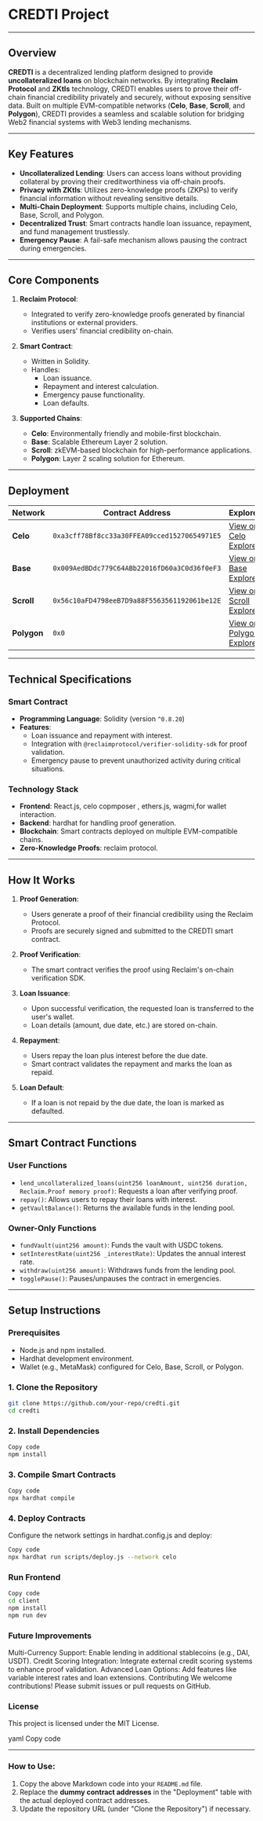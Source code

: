 # CREDTI Project

---

## Overview

**CREDTI** is a decentralized lending platform designed to provide **uncollateralized loans** on blockchain networks. By integrating **Reclaim Protocol** and **ZKtls** technology, CREDTI enables users to prove their off-chain financial credibility privately and securely, without exposing sensitive data. Built on multiple EVM-compatible networks (**Celo**, **Base**, **Scroll**, and **Polygon**), CREDTI provides a seamless and scalable solution for bridging Web2 financial systems with Web3 lending mechanisms.

---

## Key Features

- **Uncollateralized Lending**: Users can access loans without providing collateral by proving their creditworthiness via off-chain proofs.
- **Privacy with ZKtls**: Utilizes zero-knowledge proofs (ZKPs) to verify financial information without revealing sensitive details.
- **Multi-Chain Deployment**: Supports multiple chains, including Celo, Base, Scroll, and Polygon.
- **Decentralized Trust**: Smart contracts handle loan issuance, repayment, and fund management trustlessly.
- **Emergency Pause**: A fail-safe mechanism allows pausing the contract during emergencies.

---

## Core Components

1. **Reclaim Protocol**:
   - Integrated to verify zero-knowledge proofs generated by financial institutions or external providers.
   - Verifies users' financial credibility on-chain.

2. **Smart Contract**:
   - Written in Solidity.
   - Handles:
     - Loan issuance.
     - Repayment and interest calculation.
     - Emergency pause functionality.
     - Loan defaults.

3. **Supported Chains**:
   - **Celo**: Environmentally friendly and mobile-first blockchain.
   - **Base**: Scalable Ethereum Layer 2 solution.
   - **Scroll**: zkEVM-based blockchain for high-performance applications.
   - **Polygon**: Layer 2 scaling solution for Ethereum.

---

## Deployment

| **Network**  | **Contract Address**                       | **Explorer**                                 |
|--------------|--------------------------------------------|---------------------------------------------|
| **Celo**     | `0xa3cff78Bf8cc33a30FFEA09cced15270654971E5`         | [View on Celo Explorer](https://alfajores.celoscan.io/address/0xa3cff78Bf8cc33a30FFEA09cced15270654971E5#code)                  |
| **Base**     | `0x009AedBDdc779C64ABb22016fD60a3C0d36f0eF3`         | [View on Base Explorer](https://sepolia.basescan.org/address/0x009AedBDdc779C64ABb22016fD60a3C0d36f0eF3#code)                  |
| **Scroll**   | `0x56c10aFD4798eeB7D9a88F5563561192061be12E`       | [View on Scroll Explorer](https://sepolia.scrollscan.com/address/0x56c10aFD4798eeB7D9a88F5563561192061be12E#code)                |
| **Polygon**  | `0x0`      | [View on Polygon Explorer](#)               |

---

## Technical Specifications

### Smart Contract

- **Programming Language**: Solidity (version `^0.8.20`)
- **Features**:
  - Loan issuance and repayment with interest.
  - Integration with `@reclaimprotocol/verifier-solidity-sdk` for proof validation.
  - Emergency pause to prevent unauthorized activity during critical situations.

### Technology Stack

- **Frontend**: React.js,  celo copmposer , ethers.js, wagmi,for wallet interaction.
- **Backend**: hardhat for handling proof generation.
- **Blockchain**: Smart contracts deployed on multiple EVM-compatible chains.
- **Zero-Knowledge Proofs**: reclaim protocol.

---

## How It Works

1. **Proof Generation**:
   - Users generate a proof of their financial credibility using the Reclaim Protocol.
   - Proofs are securely signed and submitted to the CREDTI smart contract.

2. **Proof Verification**:
   - The smart contract verifies the proof using Reclaim's on-chain verification SDK.

3. **Loan Issuance**:
   - Upon successful verification, the requested loan is transferred to the user's wallet.
   - Loan details (amount, due date, etc.) are stored on-chain.

4. **Repayment**:
   - Users repay the loan plus interest before the due date.
   - Smart contract validates the repayment and marks the loan as repaid.

5. **Loan Default**:
   - If a loan is not repaid by the due date, the loan is marked as defaulted.

---

## Smart Contract Functions

### User Functions

- `lend_uncollateralized_loans(uint256 loanAmount, uint256 duration, Reclaim.Proof memory proof)`: Requests a loan after verifying proof.
- `repay()`: Allows users to repay their loans with interest.
- `getVaultBalance()`: Returns the available funds in the lending pool.

### Owner-Only Functions

- `fundVault(uint256 amount)`: Funds the vault with USDC tokens.
- `setInterestRate(uint256 _interestRate)`: Updates the annual interest rate.
- `withdraw(uint256 amount)`: Withdraws funds from the lending pool.
- `togglePause()`: Pauses/unpauses the contract in emergencies.

---

## Setup Instructions

### Prerequisites

- Node.js and npm installed.
- Hardhat development environment.
- Wallet (e.g., MetaMask) configured for Celo, Base, Scroll, or Polygon.

### 1. Clone the Repository

```bash
git clone https://github.com/your-repo/credti.git
cd credti
```

### 2. Install Dependencies
```bash
Copy code
npm install
```

### 3. Compile Smart Contracts
```bash
Copy code
npx hardhat compile
```

### 4. Deploy Contracts
Configure the network settings in hardhat.config.js and deploy:

```bash
Copy code
npx hardhat run scripts/deploy.js --network celo
```

### Run Frontend
``` bash
Copy code
cd client
npm install
npm run dev
```

### Future Improvements
Multi-Currency Support:
Enable lending in additional stablecoins (e.g., DAI, USDT).
Credit Scoring Integration:
Integrate external credit scoring systems to enhance proof validation.
Advanced Loan Options:
Add features like variable interest rates and loan extensions.
Contributing
We welcome contributions! Please submit issues or pull requests on GitHub.

### License
This project is licensed under the MIT License.

yaml
Copy code

---

### How to Use:
1. Copy the above Markdown code into your `README.md` file.
2. Replace the **dummy contract addresses** in the "Deployment" table with the actual deployed contract addresses.
3. Update the repository URL (under "Clone the Repository") if necessary.

